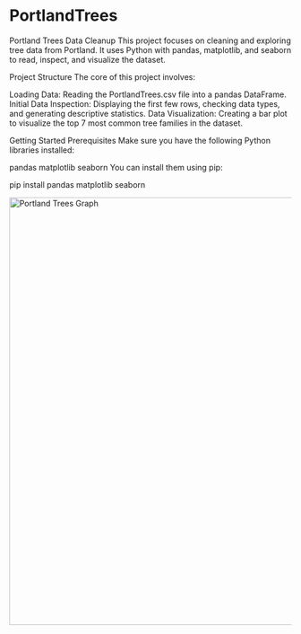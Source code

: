 # PortlandTrees
Portland Trees Data Cleanup
This project focuses on cleaning and exploring tree data from Portland. It uses Python with pandas, matplotlib, and seaborn to read, inspect, and visualize the dataset.

Project Structure
The core of this project involves:

Loading Data: Reading the PortlandTrees.csv file into a pandas DataFrame.
Initial Data Inspection: Displaying the first few rows, checking data types, and generating descriptive statistics.
Data Visualization: Creating a bar plot to visualize the top 7 most common tree families in the dataset.

Getting Started
Prerequisites
Make sure you have the following Python libraries installed:

pandas
matplotlib
seaborn
You can install them using pip:

pip install pandas matplotlib seaborn


<img width="696" height="762" alt="Portland Trees Graph" src="https://github.com/user-attachments/assets/ea99a381-ded3-432d-ab7d-305f46694717" />


